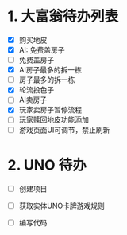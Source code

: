 # 1. 大富翁待办列表
-[X] 购买地皮
-[X] AI: 免费盖房子
-[ ] 免费盖房子
-[X] AI房子最多的拆一栋
-[ ] 房子最多的拆一栋
-[X] 轮流投色子
-[ ] AI卖房子
-[X] 玩家卖房子暂停流程
-[ ] 玩家赎回地皮功能添加 
-[ ] 游戏页面UI可调节，禁止刷新

# 2. UNO 待办
-[ ] 创建项目
-[ ] 获取实体UNO卡牌游戏规则
-[ ] 编写代码



